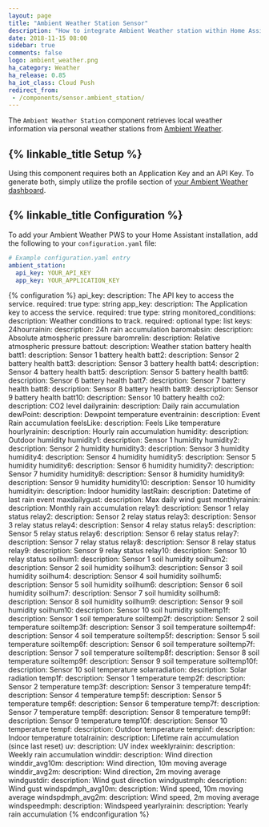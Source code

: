 ```yaml
---
layout: page
title: "Ambient Weather Station Sensor"
description: "How to integrate Ambient Weather station within Home Assistant."
date: 2018-11-15 08:00
sidebar: true
comments: false
logo: ambient_weather.png
ha_category: Weather
ha_release: 0.85
ha_iot_class: Cloud Push
redirect_from:
 - /components/sensor.ambient_station/
---
```


The `Ambient Weather Station` component retrieves local weather information
via personal weather stations from [Ambient Weather](https://ambientweather.net).

## {% linkable_title Setup %}

Using this component requires both an Application Key and an API Key. To
generate both, simply utilize the profile section of
[your Ambient Weather dashboard](https:/dashboard.ambientweather.net).

## {% linkable_title Configuration %}

To add your Ambient Weather PWS to your Home Assistant installation, add the
following to your `configuration.yaml` file:

```yaml
# Example configuration.yaml entry
ambient_station:
  api_key: YOUR_API_KEY
  app_key: YOUR_APPLICATION_KEY
```

{% configuration %}
api_key:
  description: The API key to access the service.
  required: true
  type: string
app_key:
  description: The Application key to access the service.
  required: true
  type: string
monitored_conditions:
  description: Weather conditions to track.
  required: optional
  type: list
  keys:
    24hourrainin:
      description: 24h rain accumulation
    baromabsin:
      description: Absolute atmospheric pressure
    baromrelin:
      description: Relative atmospheric pressure
    battout:
      description: Weather station battery health
    batt1:
      description: Sensor 1 battery health
    batt2:
      description: Sensor 2 battery health
    batt3:
      description: Sensor 3 battery health
    batt4:
      description: Sensor 4 battery health
    batt5:
      description: Sensor 5 battery health
    batt6:
      description: Sensor 6 battery health
    batt7:
      description: Sensor 7 battery health
    batt8:
      description: Sensor 8 battery health
    batt9:
      description: Sensor 9 battery health
    batt10:
      description: Sensor 10 battery health
    co2:
      description: CO2 level
    dailyrainin:
      description: Daily rain accumulation
    dewPoint:
      description: Dewpoint temperature
    eventrainin:
      description: Event Rain accumulation
    feelsLike:
      description: Feels Like temperature
    hourlyrainin:
      description: Hourly rain accumulation
    humidity:
      description: Outdoor humidity
    humidity1:
      description: Sensor 1 humidity
    humidity2:
      description: Sensor 2 humidity
    humidity3:
      description: Sensor 3 humidity
    humidity4:
      description: Sensor 4 humidity
    humidity5:
      description: Sensor 5 humidity
    humidity6:
      description: Sensor 6 humidity
    humidity7:
      description: Sensor 7 humidity
    humidity8:
      description: Sensor 8 humidity
    humidity9:
      description: Sensor 9 humidity
    humidity10:
      description: Sensor 10 humidity
    humidityin:
      description: Indoor humidity
    lastRain:
      description: Datetime of last rain event
    maxdailygust:
      description: Max daily wind gust
    monthlyrainin:
      description: Monthly rain accumulation
    relay1:
      description: Sensor 1 relay status
    relay2:
      description: Sensor 2 relay status
    relay3:
      description: Sensor 3 relay status
    relay4:
      description: Sensor 4 relay status
    relay5:
      description: Sensor 5 relay status
    relay6:
      description: Sensor 6 relay status
    relay7:
      description: Sensor 7 relay status
    relay8:
      description: Sensor 8 relay status
    relay9:
      description: Sensor 9 relay status
    relay10:
      description: Sensor 10 relay status
    soilhum1:
      description: Sensor 1 soil humidity
    soilhum2:
      description: Sensor 2 soil humidity
    soilhum3:
      description: Sensor 3 soil humidity
    soilhum4:
      description: Sensor 4 soil humidity
    soilhum5:
      description: Sensor 5 soil humidity
    soilhum6:
      description: Sensor 6 soil humidity
    soilhum7:
      description: Sensor 7 soil humidity
    soilhum8:
      description: Sensor 8 soil humidity
    soilhum9:
      description: Sensor 9 soil humidity
    soilhum10:
      description: Sensor 10 soil humidity
    soiltemp1f:
      description: Sensor 1 soil temperature
    soiltemp2f:
      description: Sensor 2 soil temperature
    soiltemp3f:
      description: Sensor 3 soil temperature
    soiltemp4f:
      description: Sensor 4 soil temperature
    soiltemp5f:
      description: Sensor 5 soil temperature
    soiltemp6f:
      description: Sensor 6 soil temperature
    soiltemp7f:
      description: Sensor 7 soil temperature
    soiltemp8f:
      description: Sensor 8 soil temperature
    soiltemp9f:
      description: Sensor 9 soil temperature
    soiltemp10f:
      description: Sensor 10 soil temperature
    solarradiation:
      description: Solar radiation
    temp1f:
      description: Sensor 1 temperature
    temp2f:
      description: Sensor 2 temperature
    temp3f:
      description: Sensor 3 temperature
    temp4f:
      description: Sensor 4 temperature
    temp5f:
      description: Sensor 5 temperature
    temp6f:
      description: Sensor 6 temperature
    temp7f:
      description: Sensor 7 temperature
    temp8f:
      description: Sensor 8 temperature
    temp9f:
      description: Sensor 9 temperature
    temp10f:
      description: Sensor 10 temperature
    tempf:
      description: Outdoor temperature
    tempinf:
      description: Indoor temperature
    totalrainin:
      description: Lifetime rain accumulation (since last reset)
    uv:
      description: UV index
    weeklyrainin:
      description: Weekly rain accumulation
    winddir:
      description: Wind direction
    winddir_avg10m:
      description: Wind direction, 10m moving average
    winddir_avg2m:
      description: Wind direction, 2m moving average
    windgustdir:
      description: Wind gust direction
    windgustmph:
      description: Wind gust
    windspdmph_avg10m:
      description: Wind speed, 10m moving average
    windspdmph_avg2m:
      description: Wind speed, 2m moving average
    windspeedmph:
      description: Windspeed
    yearlyrainin:
      description: Yearly rain accumulation
{% endconfiguration %}
